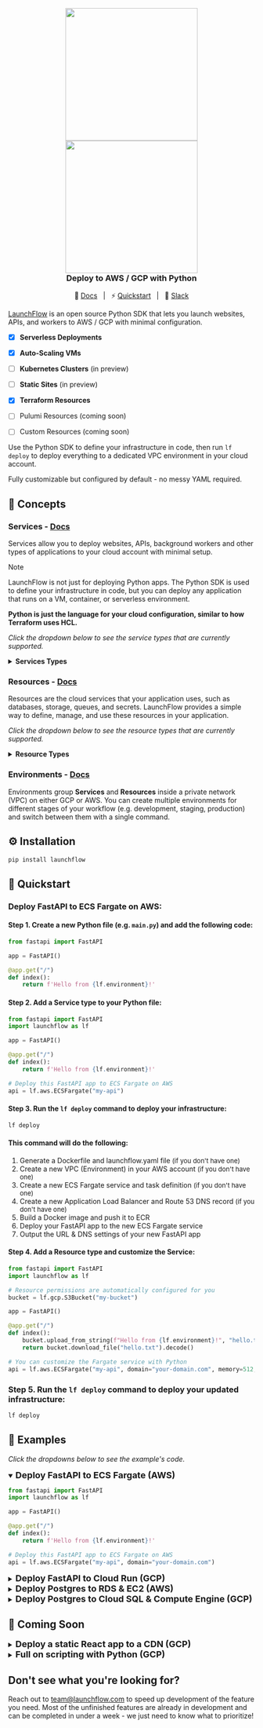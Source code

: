 <div align="center" style="display: flex; flex-direction: column; justify-content: center; margin-top: 16px; margin-bottom: 16px;">
    <a style="align-self: center" href="https://launchflow.com/#gh-dark-mode-only" target="_blank">
        <img  height="auto" width="270" src="https://storage.googleapis.com/launchflow-public-images/launchflow-logo-dark.png#gh-dark-mode-only">
    </a>
    <a style="align-self: center" href="https://launchflow.com/#gh-light-mode-only" target="_blank">
        <img  height="auto" width="270" src="https://storage.googleapis.com/launchflow-public-images/launchflow-logo-light.svg#gh-light-mode-only">
    </a>
    <div style="display: flex; align-content: center; gap: 4px; justify-content: center;   border-bottom: none;">
        <h3 style="margin-top: 0px; margin-bottom: 0px; border-bottom: none; text-align: start;">
            Deploy to AWS / GCP with Python
        </h3>
    </div>
</div>
<div style="text-align: center;" align="center">

📖 [Docs](https://docs.launchflow.com/) &nbsp; | &nbsp; ⚡ [Quickstart](https://docs.launchflow.com/docs/get-started) &nbsp; | &nbsp; 👋 [Slack](https://join.slack.com/t/launchflowusers/shared_invite/zt-2pc3o5cbq-HZrMzlZXW2~Xs1CABbgPKQ)

</div>

[LaunchFlow](https://launchflow.com/) is an open source Python SDK that lets you launch websites, APIs, and workers to AWS / GCP with minimal configuration.

- [x] **Serverless Deployments**
- [x] **Auto-Scaling VMs** 
- [ ] **Kubernetes Clusters** (in preview)
- [ ] **Static Sites** (in preview)
- [x] **Terraform Resources**
- [ ] Pulumi Resources (coming soon)
- [ ] Custom Resources (coming soon)


Use the Python SDK to define your infrastructure in code, then run `lf deploy` to deploy everything to a dedicated VPC environment in your cloud account.

Fully customizable but configured by default - no messy YAML required.

## 🧠 Concepts

### Services - [Docs](https://docs.launchflow.com/docs/concepts/services)

Services allow you to deploy websites, APIs, background workers and other types of applications to your cloud account with minimal setup.

> [!NOTE]
> LaunchFlow is not just for deploying Python apps. The Python SDK is used to define your infrastructure in code, but you can deploy any application that runs on a VM, container, or serverless environment.
>
> <b>Python is just the language for your cloud configuration, similar to how Terraform uses HCL.</b>

_Click the dropdown below to see the service types that are currently supported._
<details>
<summary>
<strong>Services Types</strong>
</summary>

- Static Websites
  - [ ] (AWS) S3 Static Site - coming soon
  - [ ] (GCP) GCS Static Site with Load Balancer - coming soon
  - [ ] (GCP) Firebase Static Site - coming soon
- Serverless APIs
  - [ ] (AWS) Lambda Service - coming soon
  - [x] (GCP) Cloud Run Service - [Docs](https://docs.launchflow.com/docs/services/gcp/cloud-run)
- Auto-Scaling VMs
  - [x] (AWS) ECS Fargate Service - [Docs](https://docs.launchflow.com/docs/services/aws/ec2-fargate) 
  - [x] (GCP) Compute Engine Service - [Docs](https://docs.launchflow.com/docs/services/gcp/compute-engine)
- Kubernetes Clusters
  - [ ] (AWS) EKS - coming soon
  - [x] (GCP) GKE - [Docs](https://docs.launchflow.com/docs/services/gcp/gke)

</details>



### Resources - [Docs](https://docs.launchflow.com/docs/concepts/resources)

Resources are the cloud services that your application uses, such as databases, storage, queues, and secrets. LaunchFlow provides a simple way to define, manage, and use these resources in your application.

_Click the dropdown below to see the resource types that are currently supported._
<details>
<summary>
<strong>Resource Types</strong>
</summary>

  - Cloud Storage
    - [x] (AWS) S3 Bucket - [Docs](https://docs.launchflow.com/docs/resources/aws/s3-bucket)
    - [x] (GCP) GCS Bucket - [Docs](https://docs.launchflow.com/docs/resources/gcp/gcs-bucket)
  - Postgres
    - [x] (AWS) RDS Postgres - [Docs](https://docs.launchflow.com/docs/resources/aws/rds-postgres)
    - [x] (GCP) Cloud SQL Postgres - [Docs](https://docs.launchflow.com/docs/resources/gcp/cloud-sql-postgres)
  - Redis
    - [x] (AWS) ElastiCache Redis - [Docs](https://docs.launchflow.com/docs/resources/aws/elasticache-redis)
    - [x] (GCP) Memorystore Redis - [Docs](https://docs.launchflow.com/docs/resources/gcp/memorystore-redis)
  - Task Queues
    - [x] (AWS) SQS Queue - [Docs](https://docs.launchflow.com/docs/resources/aws/sqs-queue)
    - [x] (GCP) Pub/Sub - [Docs](https://docs.launchflow.com/docs/resources/gcp/pubsub-topic)
    - [x] (GCP) Cloud Tasks - [Docs](https://docs.launchflow.com/docs/resources/gcp/cloud-tasks-queue)
  - Secrets
    - [x] (AWS) Secrets Manager - [Docs](https://docs.launchflow.com/docs/resources/aws/secrets-manager)
    - [x] (GCP) Secret Manager - [Docs](https://docs.launchflow.com/docs/resources/gcp/secret-manager)
  - Custom Domains
    - [x] (AWS) Route 53 - [Docs](https://docs.launchflow.com/docs/resources/aws/route53-domain)
    - [x] (GCP) Custom Domain Mapping - [Docs](https://docs.launchflow.com/docs/resources/gcp/custom-domain-mapping)
  - Monitoring & Alerts
    - [ ] (AWS) CloudWatch - coming soon
    - [ ] (GCP) StackDriver - coming soon
  - Custom Terraform Resources - coming soon
  - Custom Pulumi Resources - coming soon

</details>

### Environments - [Docs](https://docs.launchflow.com/docs/concepts/environments)

Environments group **Services** and **Resources** inside a private network (VPC) on either GCP or AWS. You can create multiple environments for different stages of your workflow (e.g. development, staging, production) and switch between them with a single command.

</details>

## ⚙️ Installation

```bash
pip install launchflow
```

## 🚀 Quickstart

### Deploy FastAPI to ECS Fargate on AWS:

#### Step 1. Create a new Python file (e.g. `main.py`) and add the following code:

```python
from fastapi import FastAPI

app = FastAPI()

@app.get("/")
def index():
    return f'Hello from {lf.environment}!'
```

#### Step 2. Add a Service type to your Python file:

```python
from fastapi import FastAPI
import launchflow as lf

app = FastAPI()

@app.get("/")
def index():
    return f'Hello from {lf.environment}!'

# Deploy this FastAPI app to ECS Fargate on AWS
api = lf.aws.ECSFargate("my-api")
```

#### Step 3. Run the `lf deploy` command to deploy your infrastructure:

```bash
lf deploy
```

#### This command will do the following:
1. Generate a Dockerfile and launchflow.yaml file <font size="-1">(if you don't have one)</font>
2. Create a new VPC (Environment) in your AWS account <font size="-1">(if you don't have one)</font>
3. Create a new ECS Fargate service and task definition <font size="-1">(if you don't have one)</font>
4. Create a new Application Load Balancer and Route 53 DNS record <font size="-1">(if you don't have one)</font>
5. Build a Docker image and push it to ECR
6. Deploy your FastAPI app to the new ECS Fargate service
7. Output the URL & DNS settings of your new FastAPI app

#### Step 4. Add a Resource type and customize the Service:

```python
from fastapi import FastAPI
import launchflow as lf

# Resource permissions are automatically configured for you
bucket = lf.gcp.S3Bucket("my-bucket")

app = FastAPI()

@app.get("/")
def index():
    bucket.upload_from_string(f"Hello from {lf.environment}!", "hello.txt")
    return bucket.download_file("hello.txt").decode()

# You can customize the Fargate service with Python
api = lf.aws.ECSFargate("my-api", domain="your-domain.com", memory=512, cpu=256)
```

### Step 5. Run the `lf deploy` command to deploy your updated infrastructure:

```bash
lf deploy
```

## 📖 Examples

_Click the dropdowns below to see the example's code._

<details open>
<summary><b><font size="+1">Deploy FastAPI to ECS Fargate (AWS)</font></b></summary>

```python
from fastapi import FastAPI
import launchflow as lf

app = FastAPI()

@app.get("/")
def index():
    return f'Hello from {lf.environment}!'

# Deploy this FastAPI app to ECS Fargate on AWS
api = lf.aws.ECSFargate("my-api", domain="your-domain.com")
```

</details>


<details>
<summary><b><font size="+1">Deploy FastAPI to Cloud Run (GCP)</font></b></summary>

```python
from fastapi import FastAPI
import launchflow as lf

app = FastAPI()

@app.get("/")
def index():
    return f'Hello from {lf.environment}!'

# Deploy Postgres hosted on (GCP) Cloud SQL 
api = lf.gcp.CloudRun("my-api", domain="your-domain.com")
```

</details>


<details>


<summary><b><font size="+1">Deploy Postgres to RDS & EC2 (AWS)</font></b></summary>

```python
import launchflow as lf

# Create / Connect to a Postgres Cluster on CloudSQL
postgres = lf.aws.RDSPostgres("postgres-cluster", disk_size_gb=10)

# Or on a Compute Engine VM
postgres = lf.aws.ComputeEnginePostgres("postgres-vm")

if __name__ == "__main__":
    # Built-in utility methods for using Postgres
    postgres.query("SELECT * FROM my_table")

    # Built-in connectors for Python ORMs
    postgres.sqlalchemy_engine()
    postgres.django_settings()
```

</details>

<details>
<summary><b><font size="+1">Deploy Postgres to Cloud SQL & Compute Engine (GCP)</font></b></summary>

```python
import launchflow as lf

# Create / Connect to a Postgres Cluster on CloudSQL
postgres = lf.gcp.CloudSQLPostgres("postgres-cluster", disk_size_gb=10)

# Or on a Compute Engine VM
postgres = lf.gcp.ComputeEnginePostgres("postgres-vm")

if __name__ == "__main__":
    # Built-in utility methods for using Postgres
    postgres.query("SELECT * FROM my_table")

    # Built-in connectors for Python ORMs
    postgres.sqlalchemy_engine()
    postgres.django_settings()
```

</details>

## 👀 Coming Soon

<details>
<summary><b><font size="+1">Deploy a static React app to a CDN (GCP)</font></b></summary>

> [!IMPORTANT]  
> This example is not yet available in the LaunchFlow Python SDK.

```python
import launchflow as lf

# Deploy a static React app to a GCS Bucket with a CDN
bucket = lf.gcp.BackendBucket(
    "react-app", "./dst" domain=f"{lf.environment}.app.launchflow.com"
)

if __name__ == "__main__":
   # Use Python to easily automate non-Python applications
  print(f"Bucket URL: {bucket.url}")
```

</details>

<details>
<summary><b><font size="+1">Full on scripting with Python  (GCP)</font></b></summary>

> [!IMPORTANT]  
> This example is not yet available in the LaunchFlow Python SDK.

```python
import launchflow as lf


backend = lf.gcp.CloudRun(
    "fastapi-api", domain=f"{lf.environment}.api.launchflow.com"
)

frontend = lf.gcp.BackendBucket(
    "react-static-app",
    static_directory="./dst",
    domain=f"{lf.environment}.console.launchflow.com",
    env={
        "LAUNCHFLOW_API_URL": backend.url
    }
)

result = lf.deploy(backend, frontend, environment="dev")

if not result.successful:
    print(result.error)
    exit(1)

print(f"Frontend URL: {frontend.url}")
print(f"Backend URL: {backend.url}")
```

</details>

## Don't see what you're looking for?
Reach out to team@launchflow.com to speed up development of the feature you need. Most of the unfinished features are already in development and can be completed in under a week - we just need to know what to prioritize!